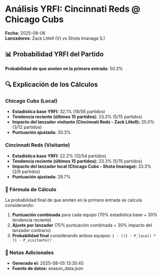# Análisis YRFI: Cincinnati Reds @ Chicago Cubs

**Fecha:** 2025-08-06  
**Lanzadores:** Zack Littell (V) vs Shota Imanaga (L)

## 📊 Probabilidad YRFI del Partido

**Probabilidad de que anoten en la primera entrada:** 50.3%

## 🔍 Explicación de los Cálculos

### Chicago Cubs (Local)
- **Estadística base YRFI:** 32.1% (18/56 partidos)
- **Tendencia reciente (últimos 15 partidos):** 33.3% (5/15 partidos)
- **Impacto del lanzador visitante (Cincinnati Reds - Zack Littell):** 25.0% (3/12 partidos)
- **Puntuación ajustada:** 30.3%

### Cincinnati Reds (Visitante)
- **Estadística base YRFI:** 22.2% (12/54 partidos)
- **Tendencia reciente (últimos 15 partidos):** 33.3% (5/15 partidos)
- **Impacto del lanzador local (Chicago Cubs - Shota Imanaga):** 33.3% (2/6 partidos)
- **Puntuación ajustada:** 28.7%

### 📝 Fórmula de Cálculo

La probabilidad final de que anoten en la primera entrada se calcula considerando:
1. **Puntuación combinada** para cada equipo (70% estadística base + 30% tendencia reciente)
2. **Ajuste por lanzador** (70% puntuación combinada + 30% impacto del lanzador contrario)
3. **Probabilidad final** considerando ambos equipos: `1 - ((1 - P_local) * (1 - P_visitante))`

### 📌 Notas Adicionales

- **Generado el:** 2025-08-05 13:35:45
- **Fuente de datos:** season_data.json
